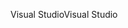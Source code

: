 <span data-ttu-id="4c148-101">Visual Studio</span><span class="sxs-lookup"><span data-stu-id="4c148-101">Visual Studio</span></span>